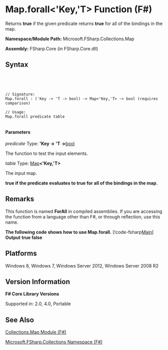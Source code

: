 # Map.forall<'Key,'T> Function (F#)

Returns **true** if the given predicate returns **true** for all of the bindings in the map.

**Namespace/Module Path:** Microsoft.FSharp.Collections.Map

**Assembly:** FSharp.Core (in FSharp.Core.dll)


## Syntax



```




// Signature:
Map.forall : ('Key -> 'T -> bool) -> Map<'Key,'T> -> bool (requires comparison)

// Usage:
Map.forall predicate table


```





#### Parameters
*predicate*
Type: **'Key -&gt; 'T -&gt;**[bool](http://msdn.microsoft.com/en-us/library/89c0cf9c-49ce-4207-a3be-555851a67dd5)


The function to test the input elements.


*table*
Type: [Map](http://msdn.microsoft.com/en-us/library/975316ea-55e3-4987-9994-90897ad45664)**&lt;'Key,'T&gt;**


The input map.



**true if the predicate evaluates to true for all of the bindings in the map.**
## Remarks
This function is named **ForAll** in compiled assemblies. If you are accessing the function from a language other than F#, or through reflection, use this name.

**The following code shows how to use Map.forall.**
[!code-fsharp[Main](snippets/fsmaps/snippet11.fs)]
**Output**
**true false**
## Platforms
Windows 8, Windows 7, Windows Server 2012, Windows Server 2008 R2


## Version Information
**F# Core Library Versions**

Supported in: 2.0, 4.0, Portable




## See Also
[Collections.Map Module &#40;F&#35;&#41;](Collections.Map-Module-%5BFSharp%5D.md)

[Microsoft.FSharp.Collections Namespace &#40;F&#35;&#41;](Microsoft.FSharp.Collections-Namespace-%5BFSharp%5D.md)

